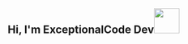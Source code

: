## Hi, I'm ExceptionalCode Dev<img src="https://github.com/TheDudeThatCode/TheDudeThatCode/blob/master/Assets/Hi.gif"  width="50" height="50"> 

<!--<a href="https://github.com/anuraghazra/github-readme-stats"> 
   <img align="center" src="https://github-readme-stats.vercel.app/api/top-langs/?username=exceptionalcodex" /> 
 </a>-->